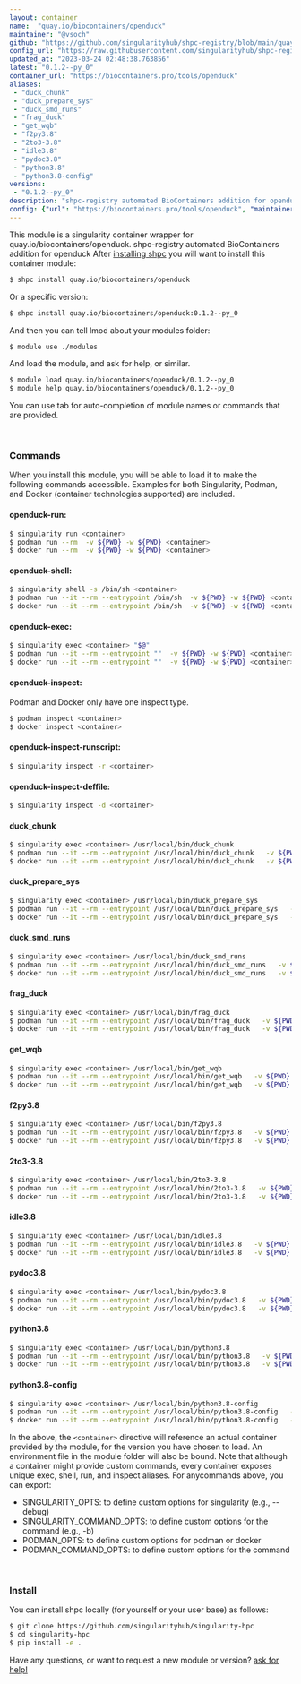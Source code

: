 ```yaml
---
layout: container
name:  "quay.io/biocontainers/openduck"
maintainer: "@vsoch"
github: "https://github.com/singularityhub/shpc-registry/blob/main/quay.io/biocontainers/openduck/container.yaml"
config_url: "https://raw.githubusercontent.com/singularityhub/shpc-registry/main/quay.io/biocontainers/openduck/container.yaml"
updated_at: "2023-03-24 02:48:38.763856"
latest: "0.1.2--py_0"
container_url: "https://biocontainers.pro/tools/openduck"
aliases:
 - "duck_chunk"
 - "duck_prepare_sys"
 - "duck_smd_runs"
 - "frag_duck"
 - "get_wqb"
 - "f2py3.8"
 - "2to3-3.8"
 - "idle3.8"
 - "pydoc3.8"
 - "python3.8"
 - "python3.8-config"
versions:
 - "0.1.2--py_0"
description: "shpc-registry automated BioContainers addition for openduck"
config: {"url": "https://biocontainers.pro/tools/openduck", "maintainer": "@vsoch", "description": "shpc-registry automated BioContainers addition for openduck", "latest": {"0.1.2--py_0": "sha256:28c0db678edbdeec5c7e8f1e54cdf8616b6af860af4920ccf82c6cc4991f50f7"}, "tags": {"0.1.2--py_0": "sha256:28c0db678edbdeec5c7e8f1e54cdf8616b6af860af4920ccf82c6cc4991f50f7"}, "docker": "quay.io/biocontainers/openduck", "aliases": {"duck_chunk": "/usr/local/bin/duck_chunk", "duck_prepare_sys": "/usr/local/bin/duck_prepare_sys", "duck_smd_runs": "/usr/local/bin/duck_smd_runs", "frag_duck": "/usr/local/bin/frag_duck", "get_wqb": "/usr/local/bin/get_wqb", "f2py3.8": "/usr/local/bin/f2py3.8", "2to3-3.8": "/usr/local/bin/2to3-3.8", "idle3.8": "/usr/local/bin/idle3.8", "pydoc3.8": "/usr/local/bin/pydoc3.8", "python3.8": "/usr/local/bin/python3.8", "python3.8-config": "/usr/local/bin/python3.8-config"}}
---
```


This module is a singularity container wrapper for quay.io/biocontainers/openduck.
shpc-registry automated BioContainers addition for openduck
After [installing shpc](#install) you will want to install this container module:


```bash
$ shpc install quay.io/biocontainers/openduck
```

Or a specific version:

```bash
$ shpc install quay.io/biocontainers/openduck:0.1.2--py_0
```

And then you can tell lmod about your modules folder:

```bash
$ module use ./modules
```

And load the module, and ask for help, or similar.

```bash
$ module load quay.io/biocontainers/openduck/0.1.2--py_0
$ module help quay.io/biocontainers/openduck/0.1.2--py_0
```

You can use tab for auto-completion of module names or commands that are provided.

<br>

### Commands

When you install this module, you will be able to load it to make the following commands accessible.
Examples for both Singularity, Podman, and Docker (container technologies supported) are included.

#### openduck-run:

```bash
$ singularity run <container>
$ podman run --rm  -v ${PWD} -w ${PWD} <container>
$ docker run --rm  -v ${PWD} -w ${PWD} <container>
```

#### openduck-shell:

```bash
$ singularity shell -s /bin/sh <container>
$ podman run --it --rm --entrypoint /bin/sh  -v ${PWD} -w ${PWD} <container>
$ docker run --it --rm --entrypoint /bin/sh  -v ${PWD} -w ${PWD} <container>
```

#### openduck-exec:

```bash
$ singularity exec <container> "$@"
$ podman run --it --rm --entrypoint ""  -v ${PWD} -w ${PWD} <container> "$@"
$ docker run --it --rm --entrypoint ""  -v ${PWD} -w ${PWD} <container> "$@"
```

#### openduck-inspect:

Podman and Docker only have one inspect type.

```bash
$ podman inspect <container>
$ docker inspect <container>
```

#### openduck-inspect-runscript:

```bash
$ singularity inspect -r <container>
```

#### openduck-inspect-deffile:

```bash
$ singularity inspect -d <container>
```


#### duck_chunk

```bash
$ singularity exec <container> /usr/local/bin/duck_chunk
$ podman run --it --rm --entrypoint /usr/local/bin/duck_chunk   -v ${PWD} -w ${PWD} <container> -c " $@"
$ docker run --it --rm --entrypoint /usr/local/bin/duck_chunk   -v ${PWD} -w ${PWD} <container> -c " $@"
```


#### duck_prepare_sys

```bash
$ singularity exec <container> /usr/local/bin/duck_prepare_sys
$ podman run --it --rm --entrypoint /usr/local/bin/duck_prepare_sys   -v ${PWD} -w ${PWD} <container> -c " $@"
$ docker run --it --rm --entrypoint /usr/local/bin/duck_prepare_sys   -v ${PWD} -w ${PWD} <container> -c " $@"
```


#### duck_smd_runs

```bash
$ singularity exec <container> /usr/local/bin/duck_smd_runs
$ podman run --it --rm --entrypoint /usr/local/bin/duck_smd_runs   -v ${PWD} -w ${PWD} <container> -c " $@"
$ docker run --it --rm --entrypoint /usr/local/bin/duck_smd_runs   -v ${PWD} -w ${PWD} <container> -c " $@"
```


#### frag_duck

```bash
$ singularity exec <container> /usr/local/bin/frag_duck
$ podman run --it --rm --entrypoint /usr/local/bin/frag_duck   -v ${PWD} -w ${PWD} <container> -c " $@"
$ docker run --it --rm --entrypoint /usr/local/bin/frag_duck   -v ${PWD} -w ${PWD} <container> -c " $@"
```


#### get_wqb

```bash
$ singularity exec <container> /usr/local/bin/get_wqb
$ podman run --it --rm --entrypoint /usr/local/bin/get_wqb   -v ${PWD} -w ${PWD} <container> -c " $@"
$ docker run --it --rm --entrypoint /usr/local/bin/get_wqb   -v ${PWD} -w ${PWD} <container> -c " $@"
```


#### f2py3.8

```bash
$ singularity exec <container> /usr/local/bin/f2py3.8
$ podman run --it --rm --entrypoint /usr/local/bin/f2py3.8   -v ${PWD} -w ${PWD} <container> -c " $@"
$ docker run --it --rm --entrypoint /usr/local/bin/f2py3.8   -v ${PWD} -w ${PWD} <container> -c " $@"
```


#### 2to3-3.8

```bash
$ singularity exec <container> /usr/local/bin/2to3-3.8
$ podman run --it --rm --entrypoint /usr/local/bin/2to3-3.8   -v ${PWD} -w ${PWD} <container> -c " $@"
$ docker run --it --rm --entrypoint /usr/local/bin/2to3-3.8   -v ${PWD} -w ${PWD} <container> -c " $@"
```


#### idle3.8

```bash
$ singularity exec <container> /usr/local/bin/idle3.8
$ podman run --it --rm --entrypoint /usr/local/bin/idle3.8   -v ${PWD} -w ${PWD} <container> -c " $@"
$ docker run --it --rm --entrypoint /usr/local/bin/idle3.8   -v ${PWD} -w ${PWD} <container> -c " $@"
```


#### pydoc3.8

```bash
$ singularity exec <container> /usr/local/bin/pydoc3.8
$ podman run --it --rm --entrypoint /usr/local/bin/pydoc3.8   -v ${PWD} -w ${PWD} <container> -c " $@"
$ docker run --it --rm --entrypoint /usr/local/bin/pydoc3.8   -v ${PWD} -w ${PWD} <container> -c " $@"
```


#### python3.8

```bash
$ singularity exec <container> /usr/local/bin/python3.8
$ podman run --it --rm --entrypoint /usr/local/bin/python3.8   -v ${PWD} -w ${PWD} <container> -c " $@"
$ docker run --it --rm --entrypoint /usr/local/bin/python3.8   -v ${PWD} -w ${PWD} <container> -c " $@"
```


#### python3.8-config

```bash
$ singularity exec <container> /usr/local/bin/python3.8-config
$ podman run --it --rm --entrypoint /usr/local/bin/python3.8-config   -v ${PWD} -w ${PWD} <container> -c " $@"
$ docker run --it --rm --entrypoint /usr/local/bin/python3.8-config   -v ${PWD} -w ${PWD} <container> -c " $@"
```



In the above, the `<container>` directive will reference an actual container provided
by the module, for the version you have chosen to load. An environment file in the
module folder will also be bound. Note that although a container
might provide custom commands, every container exposes unique exec, shell, run, and
inspect aliases. For anycommands above, you can export:

 - SINGULARITY_OPTS: to define custom options for singularity (e.g., --debug)
 - SINGULARITY_COMMAND_OPTS: to define custom options for the command (e.g., -b)
 - PODMAN_OPTS: to define custom options for podman or docker
 - PODMAN_COMMAND_OPTS: to define custom options for the command

<br>

### Install

You can install shpc locally (for yourself or your user base) as follows:

```bash
$ git clone https://github.com/singularityhub/singularity-hpc
$ cd singularity-hpc
$ pip install -e .
```

Have any questions, or want to request a new module or version? [ask for help!](https://github.com/singularityhub/singularity-hpc/issues)